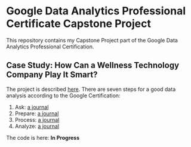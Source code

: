 # Google Data Analytics Professional Certificate Capstone Project

This repository contains my Capstone Project part of the Google Data Analytics Professional Certification.

## Case Study: How Can a Wellness Technology Company Play It Smart?
The project is described [here](docs/intro.md).
There are seven steps for a good data analysis according to the Google Certification:
 1. Ask: [a journal](docs/ask.md)
 2. Prepare: [a journal](docs/prepare.md)
 3. Process: [a journal](docs/process.md)
 4. Analyze: [a journal](docs/analyze.md)

The code is here: __In Progress__
